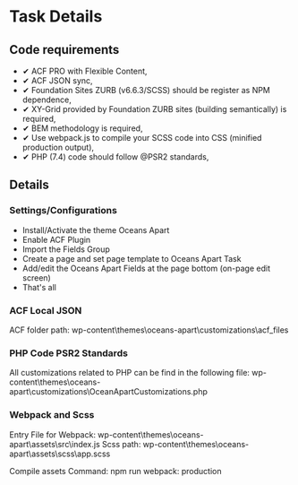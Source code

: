 # Task Details

## Code requirements
- ✔ ACF PRO with Flexible Content,
- ✔ ACF JSON sync,
- ✔ Foundation Sites ZURB (v6.6.3/SCSS) should be register as NPM dependence,
- ✔ XY-Grid provided by Foundation ZURB sites (building semantically) is required,
- ✔ BEM methodology is required,
- ✔ Use webpack.js to compile your SCSS code into CSS (minified production output),
- ✔ PHP (7.4) code should follow @PSR2 standards, 

## Details

### Settings/Configurations
- Install/Activate the theme Oceans Apart
- Enable ACF Plugin 
- Import the Fields Group 
- Create a page and set page template to Oceans Apart Task
- Add/edit the Oceans Apart Fields at the page bottom (on-page edit screen) 
- That's all

### ACF Local JSON
ACF folder path: wp-content\themes\oceans-apart\customizations\acf_files

### PHP Code PSR2 Standards
All customizations related to PHP can be find in the following file: wp-content\themes\oceans-apart\customizations\OceanApartCustomizations.php

### Webpack and Scss
Entry File for Webpack: wp-content\themes\oceans-apart\assets\src\index.js
Scss path: wp-content\themes\oceans-apart\assets\scss\app.scss

Compile assets Command: npm run webpack: production